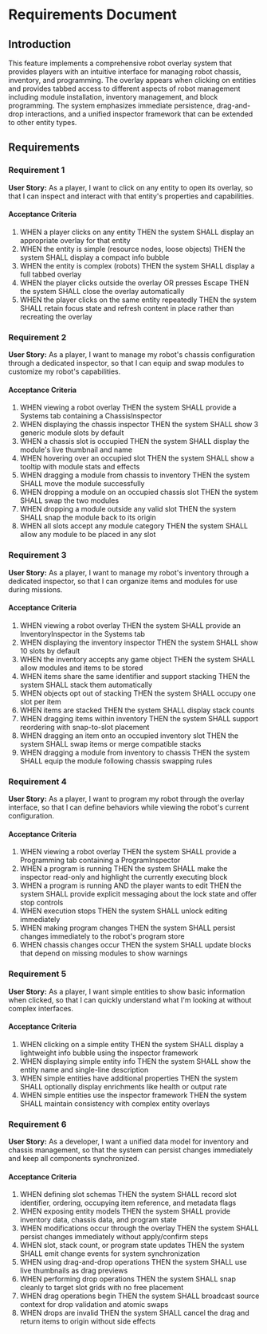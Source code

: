 # Requirements Document

## Introduction

This feature implements a comprehensive robot overlay system that provides players with an intuitive interface for managing robot chassis, inventory, and programming. The overlay appears when clicking on entities and provides tabbed access to different aspects of robot management including module installation, inventory management, and block programming. The system emphasizes immediate persistence, drag-and-drop interactions, and a unified inspector framework that can be extended to other entity types.

## Requirements

### Requirement 1

**User Story:** As a player, I want to click on any entity to open its overlay, so that I can inspect and interact with that entity's properties and capabilities.

#### Acceptance Criteria

1. WHEN a player clicks on any entity THEN the system SHALL display an appropriate overlay for that entity
2. WHEN the entity is simple (resource nodes, loose objects) THEN the system SHALL display a compact info bubble
3. WHEN the entity is complex (robots) THEN the system SHALL display a full tabbed overlay
4. WHEN the player clicks outside the overlay OR presses Escape THEN the system SHALL close the overlay automatically
5. WHEN the player clicks on the same entity repeatedly THEN the system SHALL retain focus state and refresh content in place rather than recreating the overlay

### Requirement 2

**User Story:** As a player, I want to manage my robot's chassis configuration through a dedicated inspector, so that I can equip and swap modules to customize my robot's capabilities.

#### Acceptance Criteria

1. WHEN viewing a robot overlay THEN the system SHALL provide a Systems tab containing a ChassisInspector
2. WHEN displaying the chassis inspector THEN the system SHALL show 3 generic module slots by default
3. WHEN a chassis slot is occupied THEN the system SHALL display the module's live thumbnail and name
4. WHEN hovering over an occupied slot THEN the system SHALL show a tooltip with module stats and effects
5. WHEN dragging a module from chassis to inventory THEN the system SHALL move the module successfully
6. WHEN dropping a module on an occupied chassis slot THEN the system SHALL swap the two modules
7. WHEN dropping a module outside any valid slot THEN the system SHALL snap the module back to its origin
8. WHEN all slots accept any module category THEN the system SHALL allow any module to be placed in any slot

### Requirement 3

**User Story:** As a player, I want to manage my robot's inventory through a dedicated inspector, so that I can organize items and modules for use during missions.

#### Acceptance Criteria

1. WHEN viewing a robot overlay THEN the system SHALL provide an InventoryInspector in the Systems tab
2. WHEN displaying the inventory inspector THEN the system SHALL show 10 slots by default
3. WHEN the inventory accepts any game object THEN the system SHALL allow modules and items to be stored
4. WHEN items share the same identifier and support stacking THEN the system SHALL stack them automatically
5. WHEN objects opt out of stacking THEN the system SHALL occupy one slot per item
6. WHEN items are stacked THEN the system SHALL display stack counts
7. WHEN dragging items within inventory THEN the system SHALL support reordering with snap-to-slot placement
8. WHEN dragging an item onto an occupied inventory slot THEN the system SHALL swap items or merge compatible stacks
9. WHEN dragging a module from inventory to chassis THEN the system SHALL equip the module following chassis swapping rules

### Requirement 4

**User Story:** As a player, I want to program my robot through the overlay interface, so that I can define behaviors while viewing the robot's current configuration.

#### Acceptance Criteria

1. WHEN viewing a robot overlay THEN the system SHALL provide a Programming tab containing a ProgramInspector
2. WHEN a program is running THEN the system SHALL make the inspector read-only and highlight the currently executing block
3. WHEN a program is running AND the player wants to edit THEN the system SHALL provide explicit messaging about the lock state and offer stop controls
4. WHEN execution stops THEN the system SHALL unlock editing immediately
5. WHEN making program changes THEN the system SHALL persist changes immediately to the robot's program store
6. WHEN chassis changes occur THEN the system SHALL update blocks that depend on missing modules to show warnings

### Requirement 5

**User Story:** As a player, I want simple entities to show basic information when clicked, so that I can quickly understand what I'm looking at without complex interfaces.

#### Acceptance Criteria

1. WHEN clicking on a simple entity THEN the system SHALL display a lightweight info bubble using the inspector framework
2. WHEN displaying simple entity info THEN the system SHALL show the entity name and single-line description
3. WHEN simple entities have additional properties THEN the system SHALL optionally display enrichments like health or output rate
4. WHEN simple entities use the inspector framework THEN the system SHALL maintain consistency with complex entity overlays

### Requirement 6

**User Story:** As a developer, I want a unified data model for inventory and chassis management, so that the system can persist changes immediately and keep all components synchronized.

#### Acceptance Criteria

1. WHEN defining slot schemas THEN the system SHALL record slot identifier, ordering, occupying item reference, and metadata flags
2. WHEN exposing entity models THEN the system SHALL provide inventory data, chassis data, and program state
3. WHEN modifications occur through the overlay THEN the system SHALL persist changes immediately without apply/confirm steps
4. WHEN slot, stack count, or program state updates THEN the system SHALL emit change events for system synchronization
5. WHEN using drag-and-drop operations THEN the system SHALL use live thumbnails as drag previews
6. WHEN performing drop operations THEN the system SHALL snap cleanly to target slot grids with no free placement
7. WHEN drag operations begin THEN the system SHALL broadcast source context for drop validation and atomic swaps
8. WHEN drops are invalid THEN the system SHALL cancel the drag and return items to origin without side effects